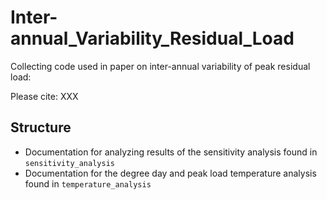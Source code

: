 # Inter-annual_Variability_Residual_Load
Collecting code used in paper on inter-annual variability of peak residual load:

Please cite: XXX

## Structure

 * Documentation for analyzing results of the sensitivity analysis found in `sensitivity_analysis`
 * Documentation for the degree day and peak load temperature analysis found in `temperature_analysis`
